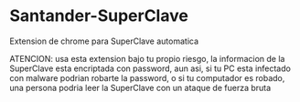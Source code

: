 # Santander-SuperClave

Extension de chrome para SuperClave automatica

ATENCION: usa esta extension bajo tu propio riesgo, la informacion de la SuperClave esta encriptada con password, aun asi, si tu PC esta infectado con malware podrian robarte la password, o si tu computador es robado, una persona podria leer la SuperClave con un ataque de fuerza bruta